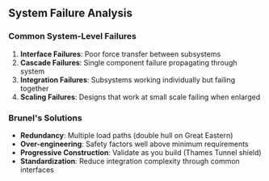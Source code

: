 ## System Failure Analysis

### Common System-Level Failures
1. **Interface Failures**: Poor force transfer between subsystems
2. **Cascade Failures**: Single component failure propagating through system
3. **Integration Failures**: Subsystems working individually but failing together
4. **Scaling Failures**: Designs that work at small scale failing when enlarged

### Brunel's Solutions
- **Redundancy**: Multiple load paths (double hull on Great Eastern)
- **Over-engineering**: Safety factors well above minimum requirements
- **Progressive Construction**: Validate as you build (Thames Tunnel shield)
- **Standardization**: Reduce integration complexity through common interfaces

